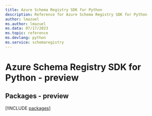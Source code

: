 ```yaml
---
title: Azure Schema Registry SDK for Python
description: Reference for Azure Schema Registry SDK for Python
author: lmazuel
ms.author: lmazuel
ms.data: 07/17/2023
ms.topic: reference
ms.devlang: python
ms.service: schemaregistry
---
```

# Azure Schema Registry SDK for Python - preview
## Packages - preview
[!INCLUDE [packages](schema-registry-index.md)]